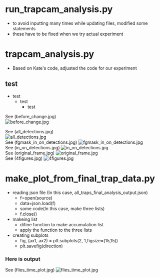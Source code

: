 # run_trapcam_analysis.py
- to avoid inputting many times while updating files, modified some statements
- these have to be fixed when we try actual experiment

# trapcam_analysis.py
- Based on Kate's code, adjusted the code for our experiment

## test
- test
	- test
		- test


See (before_change.jpg)<br>
![before_change.jpg](/image_samples/before_change.jpg)<br>


See (all_detections.jpg)<br>
![all_detections.jpg](/image_samples/all_detections.jpg)<br>
See (fgmask_in_on_detections.jpg)
![fgmask_in_on_detections.jpg](/image_samples/fgmask_in_on_detections.jpg)<br>
See (in_on_detections.jpg)
![in_on_detections.jpg](/image_samples/in_on_detections.jpg)<br>
See (original_frame.jpg)
![original_frame.jpg](/image_samples/original_frame.jpg)<br>
See (4figures.jpg)
![4figures.jpg](/image_samples/4figures.jpg)<br>






# make_plot_from_final_trap_data.py
- reading json file (In this case, all_traps_final_analysis_output.json) 
	- f=open(source)
	- data=json.load(f)
	- some code(In this case, make three lists)
	- f.close()
- makeing list
	- difine function to make accumulation list
	- apply the function to the three lists
- creating subplots
	- fig, (ax1, ax2) = plt.subplots(2, 1,figsize=(15,15))
	- plt.savefig(direction)

### Here is output

See (flies_time_plot.jpg)
![flies_time_plot.jpg](/image_samples/flies_time_plot.jpg)<br>